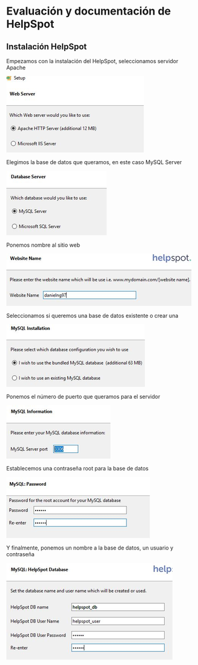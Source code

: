 # Evaluación y documentación de HelpSpot

## Instalación HelpSpot
Empezamos con la instalación del HelpSpot, seleccionamos servidor Apache

![imagen](Helpspot/Captura.JPG)

Elegimos la base de datos que queramos, en este caso MySQL Server

![imagen](Helpspot/Captura2.JPG)

Ponemos nombre al sitio web

![imagen](Helpspot/Captura3.JPG)

Seleccionamos si queremos una base de datos existente o crear una

![imagen](Helpspot/Captura4.JPG)

Ponemos el número de puerto que queramos para el servidor

![imagen](Helpspot/Captura5.JPG)

Establecemos una contraseña root para la base de datos

![imagen](Helpspot/Captura6.JPG)

Y finalmente, ponemos un nombre a la base de datos, un usuario y contraseña

![imagen](Helpspot/Captura7.JPG)

